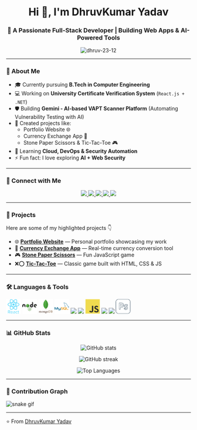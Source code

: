 <h1 align="center">Hi 👋, I'm DhruvKumar Yadav</h1>
<h3 align="center">🚀 A Passionate Full-Stack Developer | Building Web Apps & AI-Powered Tools</h3>

<p align="center"> 
  <img src="https://komarev.com/ghpvc/?username=dhruv-23-12&label=Profile%20views&color=0e75b6&style=flat" alt="dhruv-23-12" /> 
</p>

---

### 🌟 About Me  
- 🎓 Currently pursuing **B.Tech in Computer Engineering**  
- 💻 Working on **University Certificate Verification System** (`React.js + .NET`)  
- 🛡️ Building **Gemini - AI-based VAPT Scanner Platform** (Automating Vulnerability Testing with AI)  
- 📱 Created projects like:  
  - Portfolio Website 🌐  
  - Currency Exchange App 💱  
  - Stone Paper Scissors & Tic-Tac-Toe 🎮   
- 🌱 Learning **Cloud, DevOps & Security Automation**  
- ⚡ Fun fact: I love exploring **AI + Web Security**  

---

### 📲 Connect with Me  
<p align="center">
  <a href="mailto:dhruvyadav231203@gmail.com" target="blank">
    <img src="https://img.shields.io/badge/Gmail-D14836?style=for-the-badge&logo=gmail&logoColor=white" />
  </a>
  <a href="https://linkedin.com/in/dhruv-yadav" target="blank">
    <img src="https://img.shields.io/badge/LinkedIn-0A66C2?style=for-the-badge&logo=linkedin&logoColor=white" />
  </a>
  <a href="https://instagram.com/it_s___d" target="blank">
    <img src="https://img.shields.io/badge/Instagram-E4405F?style=for-the-badge&logo=instagram&logoColor=white" />
  </a>
  <a href="https://twitter.com/" target="blank">
    <img src="https://img.shields.io/badge/Twitter-1DA1F2?style=for-the-badge&logo=twitter&logoColor=white" />
  </a>
  <a href="https://dev-hubs.vercel.app" target="blank">
    <img src="https://img.shields.io/badge/Portfolio-000000?style=for-the-badge&logo=vercel&logoColor=white" />
  </a>
</p>

---

### 🚀 Projects  
Here are some of my highlighted projects 👇  

- 🌐 [**Portfolio Website**](https://github.com/dhruv-23-12/Porfolio-React) — Personal portfolio showcasing my work  
- 💱 [**Currency Exchange App**](https://github.com/dhruv-23-12/currency-exchange) — Real-time currency conversion tool  
- 🎮 [**Stone Paper Scissors**](https://github.com/dhruv-23-12/stone-paper-scissors) — Fun JavaScript game  
- ❌⭕ [**Tic-Tac-Toe**](https://github.com/dhruv-23-12/tic-tac-toe) — Classic game built with HTML, CSS & JS  
---

### 🛠️ Languages & Tools  
<p align="left"> 
  <a href="https://reactjs.org/"><img src="https://raw.githubusercontent.com/devicons/devicon/master/icons/react/react-original-wordmark.svg" width="40"/></a>
  <a href="https://nodejs.org"><img src="https://raw.githubusercontent.com/devicons/devicon/master/icons/nodejs/nodejs-original-wordmark.svg" width="40"/></a>
  <a href="https://www.mongodb.com/"><img src="https://raw.githubusercontent.com/devicons/devicon/master/icons/mongodb/mongodb-original-wordmark.svg" width="40"/></a>
  <a href="https://www.mysql.com/"><img src="https://raw.githubusercontent.com/devicons/devicon/master/icons/mysql/mysql-original-wordmark.svg" width="40"/></a>
  <a href="https://dotnet.microsoft.com/"><img src="https://upload.wikimedia.org/wikipedia/commons/7/7d/Microsoft_.NET_logo.svg" width="40"/></a>
  <a href="https://firebase.google.com/"><img src="https://www.vectorlogo.zone/logos/firebase/firebase-icon.svg" width="40"/></a>
  <a href="https://developer.mozilla.org/en-US/docs/Web/JavaScript"><img src="https://raw.githubusercontent.com/devicons/devicon/master/icons/javascript/javascript-original.svg" width="40"/></a>
  <a href="https://cloud.google.com"><img src="https://www.vectorlogo.zone/logos/google_cloud/google_cloud-icon.svg" width="40"/></a>
  <a href="https://www.figma.com/"><img src="https://www.vectorlogo.zone/logos/figma/figma-icon.svg" width="40"/></a>
  <a href="https://www.adobe.com/products/photoshop.html"><img src="https://raw.githubusercontent.com/devicons/devicon/master/icons/photoshop/photoshop-line.svg" width="40"/></a>
</p>

---

### 📊 GitHub Stats  
<p align="center">
  <img src="https://github-readme-stats.vercel.app/api?username=dhruv-23-12&show_icons=true&theme=tokyonight" alt="GitHub stats" />  
</p>

<p align="center">
  <img src="https://github-readme-streak-stats.herokuapp.com/?user=dhruv-23-12&theme=tokyonight" alt="GitHub streak" />  
</p>

<p align="center">
  <img src="https://github-readme-stats.vercel.app/api/top-langs/?username=dhruv-23-12&layout=compact&theme=tokyonight" alt="Top Languages" />  
</p>

---

### 🐍 Contribution Graph  
![snake gif](https://github.com/dhruv-23-12/dhruv-23-12/blob/output/github-contribution-grid-snake.svg)

---
⭐️ From [DhruvKumar Yadav](https://github.com/dhruv-23-12)
